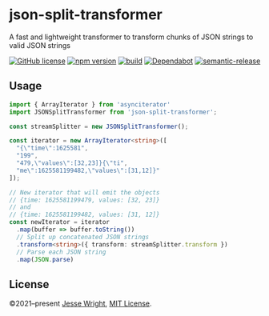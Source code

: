 # json-split-transformer
A fast and lightweight transformer to transform chunks of JSON strings to valid JSON strings

[![GitHub license](https://img.shields.io/github/license/jeswr/json-split-transformer.svg)](https://github.com/jeswr/json-split-transformer/blob/master/LICENSE)
[![npm version](https://img.shields.io/npm/v/json-split-transformer.svg)](https://www.npmjs.com/package/json-split-transformer)
[![build](https://img.shields.io/github/workflow/status/jeswr/json-split-transformer/Node.js%20CI)](https://github.com/jeswr/json-split-transformer/tree/main/)
[![Dependabot](https://badgen.net/badge/Dependabot/enabled/green?icon=dependabot)](https://dependabot.com/)
[![semantic-release](https://img.shields.io/badge/%20%20%F0%9F%93%A6%F0%9F%9A%80-semantic--release-e10079.svg)](https://github.com/semantic-release/semantic-release)

## Usage
```ts
import { ArrayIterator } from 'asynciterator'
import JSONSplitTransformer from 'json-split-transformer';

const streamSplitter = new JSONSplitTransformer();

const iterator = new ArrayIterator<string>([
  "{\"time\":1625581",
  "199",
  "479,\"values\":[32,23]}{\"ti",
  "me\":1625581199482,\"values\":[31,12]}"
]);

// New iterator that will emit the objects
// {time: 1625581199479, values: [32, 23]}
// and
// {time: 1625581199482, values: [31, 12]}
const newIterator = iterator
  .map(buffer => buffer.toString())
  // Split up concatenated JSON strings
  .transform<string>({ transform: streamSplitter.transform })
  // Parse each JSON string
  .map(JSON.parse)
```
## License
©2021–present
[Jesse Wright](https://github.com/jeswr),
[MIT License](https://github.com/jeswr/json-split-transformer/blob/master/LICENSE).
